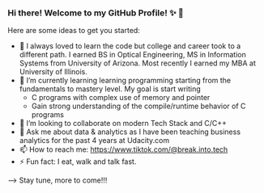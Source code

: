 ### Hi there! Welcome to my GitHub Profile! ✨ 👋

Here are some ideas to get you started:

- 🔭 I always loved to learn the code but college and career took to a different path. I earned BS in Optical Engineering, MS in Information Systems from University of Arizona. Most recently I earned my MBA at University of Illinois. 
- 🌱 I’m currently learning learning programming starting from the fundamentals to mastery level. My goal is start writing 
  - C programs with complex use of memory and pointer
  - Gain strong understanding of the compile/runtime behavior of C programs
- 👯 I’m looking to collaborate on modern Tech Stack and C/C++
- 💬 Ask me about data & analytics as I have been teaching business analytics for the past 4 years at Udacity.com 
- 📫 How to reach me: https://www.tiktok.com/@break.into.tech
- ⚡ Fun fact: I eat, walk and talk fast. 

--> Stay tune, more to come!!!
